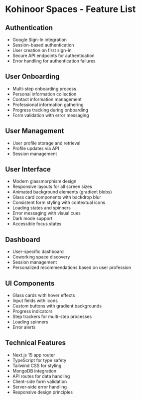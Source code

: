 # Kohinoor Spaces - Feature List

## Authentication

- Google Sign-In integration
- Session-based authentication
- User creation on first sign-in
- Secure API endpoints for authentication
- Error handling for authentication failures

## User Onboarding

- Multi-step onboarding process
- Personal information collection
- Contact information management
- Professional information gathering
- Progress tracking during onboarding
- Form validation with error messaging

## User Management

- User profile storage and retrieval
- Profile updates via API
- Session management

## User Interface

- Modern glassmorphism design
- Responsive layouts for all screen sizes
- Animated background elements (gradient blobs)
- Glass card components with backdrop blur
- Consistent form styling with contextual icons
- Loading states and spinners
- Error messaging with visual cues
- Dark mode support
- Accessible focus states

## Dashboard

- User-specific dashboard
- Coworking space discovery
- Session management
- Personalized recommendations based on user profession

## UI Components

- Glass cards with hover effects
- Input fields with icons
- Custom buttons with gradient backgrounds
- Progress indicators
- Step trackers for multi-step processes
- Loading spinners
- Error alerts

## Technical Features

- Next.js 15 app router
- TypeScript for type safety
- Tailwind CSS for styling
- MongoDB integration
- API routes for data handling
- Client-side form validation
- Server-side error handling
- Responsive design principles
